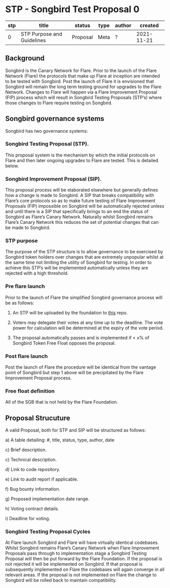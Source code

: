 # STP - Songbird Test Proposal 0

stp | title | status | type | author | created
--- | --- | --- | --- | --- | ---
0 | STP Purpose and Guidelines | Proposal | Meta | ? | 2021-11-21

## Background
Songbird is the Canary Network for Flare. Prior to the launch of the Flare Network (Flare) the protocols that make up Flare at inception are intended to be tested with Songbird. Post the launch of Flare it is envisioned that Songbird will remain the long term testing ground for upgrades to the Flare Network. Changes to Flare will happen via a Flare Improvement Proposal (FIP) process which will result in Songbird Testing Proposals (STP’s) where those changes to Flare require testing on Songbird.

## Songbird governance systems
Songbird has two governance systems:
### Songbird Testing Proposal (STP).
This proposal system is the mechanism by which the initial protocols on Flare and then later ongoing upgrades to Flare are tested. This is detailed below. 
### Songbird Improvement Proposal (SIP).
This proposal process will be elaborated elsewhere but generally defines how a change is made to Songbird. A SIP that breaks compatibility with Flare’s core protocols so as to make future testing of Flare Improvement Proposals (FIP) impossible on Songbird will be automatically rejected unless and until there is a SIP that specifically brings to an end the status of Songbird as Flare’s Canary Network. Naturally whilst Songbird remains Flare’s Canary Network this reduces the set of potential changes that can be made to Songbird.

### STP purpose

The purpose of the STP structure is to allow governance to be exercised by Songbird token holders over changes that are extremely unpopular whilst at the same time not limiting the utility of Songbird for testing. In order to achieve this STP’s will be implemented automatically unless they are rejected with a high threshold. 

### Pre flare launch
Prior to the launch of Flare the simplified Songbird governance process will be as follows: 

1) An STP will be uploaded by the foundation to [this](https://github.com/flare-foundation/STPs) repo. 

2) Voters may delegate their votes at any time up to the deadline. The vote power for calculation will be determined at the expiry of the vote period.

3) The proposal automatically passes and is implemented if < x% of Songbird Token Free Float opposes the proposal.

### Post flare launch
Post the launch of Flare the procedure will be identical from the vantage point of Songbird but step 1 above will be precipitated by the Flare Improvement Proposal process. 

### Free float definition 

All of the SGB that is not held by the Flare Foundation.

## Proposal Strucuture

A valid Proposal, both for STP and SIP will be structured as follows: 

a) A table detailing: #, title, status, type, author, date

c) Brief description. 

c) Technical description. 

d) Link to code repository. 

e) Link to audit report if applicable. 

f) Bug bounty information. 

g) Proposed implementation date range.

h) Voting contract details.

i) Deadline for voting.

### Songbird Testing Proposal Cycles

At Flare launch Songbird and Flare will have virtually identical codebases. Whilst Songbird remains Flare’s Canary Network when Flare Improvement Proposals pass through to implementation stage a Songbird Testing Proposal will then be put forward by the Flare Foundation. If the proposal is not rejected it will be implemented on Songbird. If that proposal is subsequently implemented on Flare the codebases will again converge in all relevant areas. If the proposal is not implemented on Flare the change to Songbird will be rolled back to maintain compatibility.

